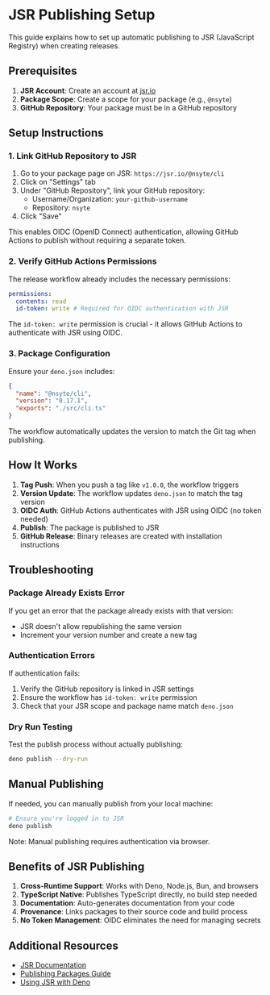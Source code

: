 # JSR Publishing Setup

This guide explains how to set up automatic publishing to JSR (JavaScript Registry) when creating releases.

## Prerequisites

1. **JSR Account**: Create an account at [jsr.io](https://jsr.io)
2. **Package Scope**: Create a scope for your package (e.g., `@nsyte`)
3. **GitHub Repository**: Your package must be in a GitHub repository

## Setup Instructions

### 1. Link GitHub Repository to JSR

1. Go to your package page on JSR: `https://jsr.io/@nsyte/cli`
2. Click on "Settings" tab
3. Under "GitHub Repository", link your GitHub repository:
   - Username/Organization: `your-github-username`
   - Repository: `nsyte`
4. Click "Save"

This enables OIDC (OpenID Connect) authentication, allowing GitHub Actions to publish without requiring a separate token.

### 2. Verify GitHub Actions Permissions

The release workflow already includes the necessary permissions:

```yaml
permissions:
  contents: read
  id-token: write # Required for OIDC authentication with JSR
```

The `id-token: write` permission is crucial - it allows GitHub Actions to authenticate with JSR using OIDC.

### 3. Package Configuration

Ensure your `deno.json` includes:

```json
{
  "name": "@nsyte/cli",
  "version": "0.17.1",
  "exports": "./src/cli.ts"
}
```

The workflow automatically updates the version to match the Git tag when publishing.

## How It Works

1. **Tag Push**: When you push a tag like `v1.0.0`, the workflow triggers
2. **Version Update**: The workflow updates `deno.json` to match the tag version
3. **OIDC Auth**: GitHub Actions authenticates with JSR using OIDC (no token needed)
4. **Publish**: The package is published to JSR
5. **GitHub Release**: Binary releases are created with installation instructions

## Troubleshooting

### Package Already Exists Error

If you get an error that the package already exists with that version:
- JSR doesn't allow republishing the same version
- Increment your version number and create a new tag

### Authentication Errors

If authentication fails:
1. Verify the GitHub repository is linked in JSR settings
2. Ensure the workflow has `id-token: write` permission
3. Check that your JSR scope and package name match `deno.json`

### Dry Run Testing

Test the publish process without actually publishing:

```bash
deno publish --dry-run
```

## Manual Publishing

If needed, you can manually publish from your local machine:

```bash
# Ensure you're logged in to JSR
deno publish
```

Note: Manual publishing requires authentication via browser.

## Benefits of JSR Publishing

1. **Cross-Runtime Support**: Works with Deno, Node.js, Bun, and browsers
2. **TypeScript Native**: Publishes TypeScript directly, no build step needed
3. **Documentation**: Auto-generates documentation from your code
4. **Provenance**: Links packages to their source code and build process
5. **No Token Management**: OIDC eliminates the need for managing secrets

## Additional Resources

- [JSR Documentation](https://jsr.io/docs)
- [Publishing Packages Guide](https://jsr.io/docs/publishing-packages)
- [Using JSR with Deno](https://jsr.io/docs/with/deno)
